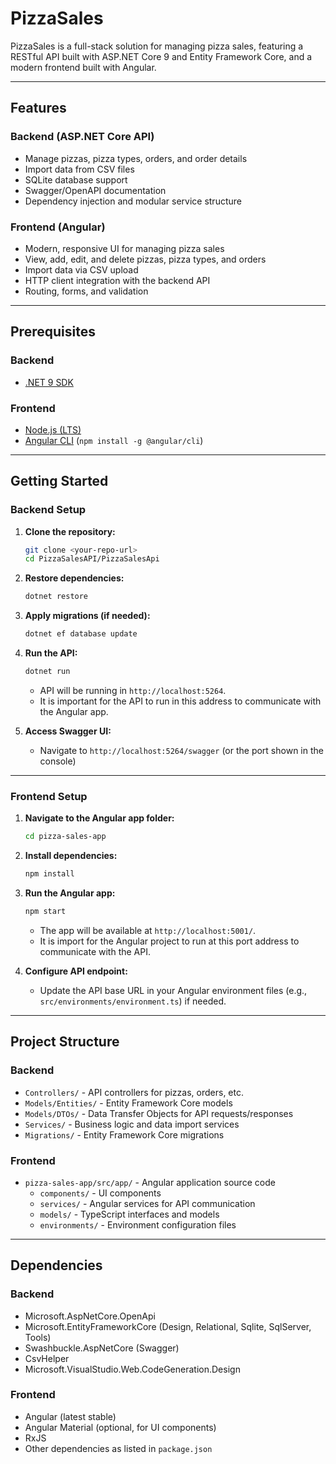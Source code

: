 # PizzaSales

PizzaSales is a full-stack solution for managing pizza sales, featuring a RESTful API built with ASP.NET Core 9 and Entity Framework Core, and a modern frontend built with Angular.

---

## Features

### Backend (ASP.NET Core API)
- Manage pizzas, pizza types, orders, and order details
- Import data from CSV files
- SQLite database support
- Swagger/OpenAPI documentation
- Dependency injection and modular service structure

### Frontend (Angular)
- Modern, responsive UI for managing pizza sales
- View, add, edit, and delete pizzas, pizza types, and orders
- Import data via CSV upload
- HTTP client integration with the backend API
- Routing, forms, and validation

---

## Prerequisites

### Backend
- [.NET 9 SDK](https://dotnet.microsoft.com/download/dotnet/9.0)

### Frontend
- [Node.js (LTS)](https://nodejs.org/)
- [Angular CLI](https://angular.io/cli) (`npm install -g @angular/cli`)

---

## Getting Started

### Backend Setup

1. **Clone the repository:**
   ```sh
   git clone <your-repo-url>
   cd PizzaSalesAPI/PizzaSalesApi
   ```

2. **Restore dependencies:**
   ```sh
   dotnet restore
   ```

3. **Apply migrations (if needed):**
   ```sh
   dotnet ef database update
   ```

4. **Run the API:**
   ```sh
   dotnet run
   ```
   - API will be running in `http://localhost:5264`.
   - It is important for the API to run in this address to communicate with the Angular app.

5. **Access Swagger UI:**
   - Navigate to `http://localhost:5264/swagger` (or the port shown in the console)

---

### Frontend Setup

1. **Navigate to the Angular app folder:**
   ```sh
   cd pizza-sales-app
   ```

2. **Install dependencies:**
   ```sh
   npm install
   ```

3. **Run the Angular app:**
   ```sh
   npm start
   ```
   - The app will be available at `http://localhost:5001/`.
   - It is import for the Angular project to run at this port address to communicate with the API.

4. **Configure API endpoint:**
   - Update the API base URL in your Angular environment files (e.g., `src/environments/environment.ts`) if needed.

---

## Project Structure

### Backend
- `Controllers/` - API controllers for pizzas, orders, etc.
- `Models/Entities/` - Entity Framework Core models
- `Models/DTOs/` - Data Transfer Objects for API requests/responses
- `Services/` - Business logic and data import services
- `Migrations/` - Entity Framework Core migrations

### Frontend
- `pizza-sales-app/src/app/` - Angular application source code
  - `components/` - UI components
  - `services/` - Angular services for API communication
  - `models/` - TypeScript interfaces and models
  - `environments/` - Environment configuration files

---

## Dependencies

### Backend
- Microsoft.AspNetCore.OpenApi
- Microsoft.EntityFrameworkCore (Design, Relational, Sqlite, SqlServer, Tools)
- Swashbuckle.AspNetCore (Swagger)
- CsvHelper
- Microsoft.VisualStudio.Web.CodeGeneration.Design

### Frontend
- Angular (latest stable)
- Angular Material (optional, for UI components)
- RxJS
- Other dependencies as listed in `package.json`